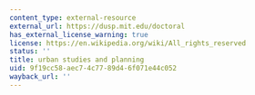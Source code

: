 ```yaml
---
content_type: external-resource
external_url: https://dusp.mit.edu/doctoral
has_external_license_warning: true
license: https://en.wikipedia.org/wiki/All_rights_reserved
status: ''
title: urban studies and planning
uid: 9f19cc58-aec7-4c77-89d4-6f071e44c052
wayback_url: ''
---
```

